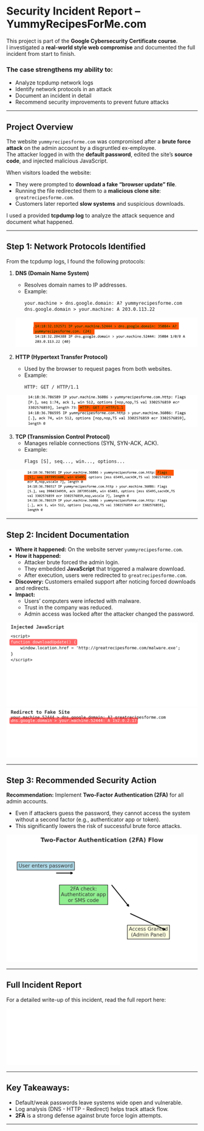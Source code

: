 # Security Incident Report – YummyRecipesForMe.com  

This project is part of the **Google Cybersecurity Certificate course**.  
I investigated a **real-world style web compromise** and documented the full incident from start to finish.  

### The case strengthens my ability to:

- Analyze tcpdump network logs
- Identify network protocols in an attack
- Document an incident in detail
- Recommend security improvements to prevent future attacks


---

## Project Overview  

The website `yummyrecipesforme.com` was compromised after a **brute force attack** on the admin account by a disgruntled ex-employee.  
The attacker logged in with the **default password**, edited the site’s **source code**, and injected malicious JavaScript.  

When visitors loaded the website:  
- They were prompted to **download a fake “browser update” file**.  
- Running the file redirected them to a **malicious clone site**: `greatrecipesforme.com`.  
- Customers later reported **slow systems** and suspicious downloads.  

I used a provided **tcpdump log** to analyze the attack sequence and document what happened.  

---

## Step 1: Network Protocols Identified  

From the tcpdump logs, I found the following protocols:  

1. **DNS (Domain Name System)**  
   - Resolves domain names to IP addresses.  
   - Example:  
     ```
     your.machine > dns.google.domain: A? yummyrecipesforme.com  
     dns.google.domain > your.machine: A 203.0.113.22
     ```  
   ![DNS Request](docs/screenshots/dns_request_response.png)

2. **HTTP (Hypertext Transfer Protocol)**  
   - Used by the browser to request pages from both websites.  
   - Example:  
     ```
     HTTP: GET / HTTP/1.1
     ```    
![HTTP GET](docs/screenshots/http_GET_request.png)

3. **TCP (Transmission Control Protocol)**  
   - Manages reliable connections (SYN, SYN-ACK, ACK).  
   - Example:  
     ```
     Flags [S], seq..., win..., options...
     ```  
  ![TCP Handshake](docs/screenshots/tcp_handshake.png) 

---

## Step 2: Incident Documentation  

- **Where it happened:** On the website server `yummyrecipesforme.com`.  
- **How it happened:**  
  - Attacker brute forced the admin login.  
  - They embedded **JavaScript** that triggered a malware download.  
  - After execution, users were redirected to `greatrecipesforme.com`.  
- **Discovery:** Customers emailed support after noticing forced downloads and redirects.  
- **Impact:**  
  - Users’ computers were infected with malware.  
  - Trust in the company was reduced.  
  - Admin access was locked after the attacker changed the password.  

![Injected JavaScript](docs/screenshots/js_injection.png)
![Redirect to Fake Site](docs/screenshots/redirect.png) 

---

## Step 3: Recommended Security Action  

**Recommendation:** Implement **Two-Factor Authentication (2FA)** for all admin accounts.  

- Even if attackers guess the password, they cannot access the system without a second factor (e.g., authenticator app or token).  
- This significantly lowers the risk of successful brute force attacks.  

![2FA Diagram](docs/screenshots/2FA_diagram.png)

---

## Full Incident Report  

For a detailed write-up of this incident, read the full report here:  

![Download PDF Report](report/Incident_report.pdf) 

---

## Key Takeaways:

- Default/weak passwords leave systems wide open and vulnerable.  
- Log analysis (DNS - HTTP - Redirect) helps track attack flow.  
- **2FA** is a strong defense against brute force login attempts.  

---


